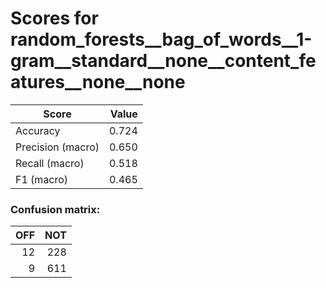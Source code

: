 # Scores for random_forests__bag_of_words__1-gram__standard__none__content_features__none__none
|      Score      |Value|
|-----------------|----:|
|Accuracy         |0.724|
|Precision (macro)|0.650|
|Recall (macro)   |0.518|
|F1 (macro)       |0.465|

### Confusion matrix:
|OFF|NOT|
|--:|--:|
| 12|228|
|  9|611|

